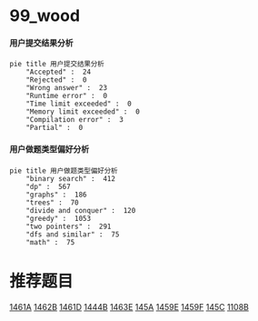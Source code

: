 # 99_wood

<!-- tabs:start -->



#### **用户提交结果分析**

```mermaid
pie title 用户提交结果分析
    "Accepted" :  24
    "Rejected" :  0
    "Wrong answer" :  23
    "Runtime error" :  0
    "Time limit exceeded" :  0
    "Memory limit exceeded" :  0
    "Compilation error" :  3
    "Partial" :  0
```

#### **用户做题类型偏好分析**

```mermaid
pie title 用户做题类型偏好分析
    "binary search" :  412
    "dp" :  567
    "graphs" :  186
    "trees" :  70
    "divide and conquer" :  120
    "greedy" :  1053
    "two pointers" :  291
    "dfs and similar" :  75
    "math" :  75
```



<!-- tabs:end -->
# 推荐题目
[1461A](https://codeforces.com/contest/1461/problem/A)
[1462B](https://codeforces.com/contest/1462/problem/B)
[1461D](https://codeforces.com/contest/1461/problem/D)
[1444B](https://codeforces.com/contest/1444/problem/B)
[1463E](https://codeforces.com/contest/1463/problem/E)
[145A](https://codeforces.com/contest/145/problem/A)
[1459E](https://codeforces.com/contest/1459/problem/E)
[1459F](https://codeforces.com/contest/1459/problem/F)
[145C](https://codeforces.com/contest/145/problem/C)
[1108B](https://codeforces.com/contest/1108/problem/B)
